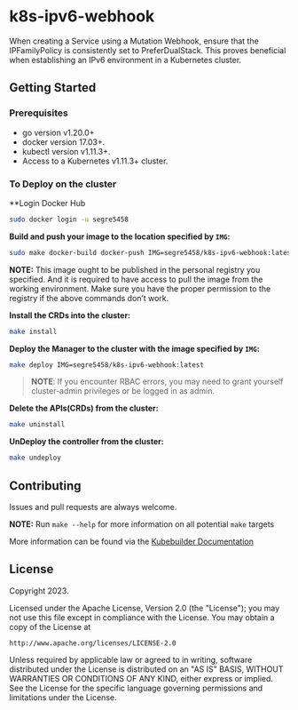 # k8s-ipv6-webhook
When creating a Service using a Mutation Webhook, ensure that the IPFamilyPolicy is consistently set to PreferDualStack. 
This proves beneficial when establishing an IPv6 environment in a Kubernetes cluster.

## Getting Started

### Prerequisites
- go version v1.20.0+
- docker version 17.03+.
- kubectl version v1.11.3+.
- Access to a Kubernetes v1.11.3+ cluster.

### To Deploy on the cluster
**Login Docker Hub

```sh
sudo docker login -u segre5458
```

**Build and push your image to the location specified by `IMG`:**

```sh
sudo make docker-build docker-push IMG=segre5458/k8s-ipv6-webhook:latest 
```

**NOTE:** This image ought to be published in the personal registry you specified. 
And it is required to have access to pull the image from the working environment. 
Make sure you have the proper permission to the registry if the above commands don’t work.

**Install the CRDs into the cluster:**

```sh
make install
```

**Deploy the Manager to the cluster with the image specified by `IMG`:**

```sh
make deploy IMG=segre5458/k8s-ipv6-webhook:latest
```

> **NOTE**: If you encounter RBAC errors, you may need to grant yourself cluster-admin 
privileges or be logged in as admin.

**Delete the APIs(CRDs) from the cluster:**

```sh
make uninstall
```

**UnDeploy the controller from the cluster:**

```sh
make undeploy
```

## Contributing

Issues and pull requests are always welcome.

**NOTE:** Run `make --help` for more information on all potential `make` targets

More information can be found via the [Kubebuilder Documentation](https://book.kubebuilder.io/introduction.html)

## License

Copyright 2023.

Licensed under the Apache License, Version 2.0 (the "License");
you may not use this file except in compliance with the License.
You may obtain a copy of the License at

    http://www.apache.org/licenses/LICENSE-2.0

Unless required by applicable law or agreed to in writing, software
distributed under the License is distributed on an "AS IS" BASIS,
WITHOUT WARRANTIES OR CONDITIONS OF ANY KIND, either express or implied.
See the License for the specific language governing permissions and
limitations under the License.

